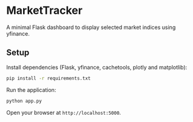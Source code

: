 # MarketTracker

A minimal Flask dashboard to display selected market indices using yfinance.

## Setup

Install dependencies (Flask, yfinance, cachetools, plotly and matplotlib):

```bash
pip install -r requirements.txt
```

Run the application:

```bash
python app.py
```

Open your browser at `http://localhost:5000`.
